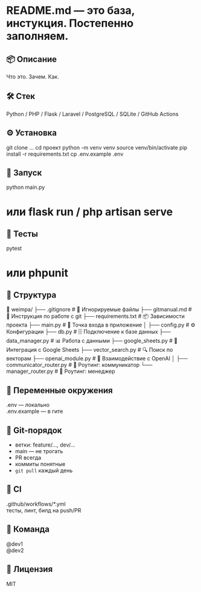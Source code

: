# README.md — это база, инстукция. Постепенно заполняем.

## 📦 Описание
Что это. Зачем. Как. 

## 🛠 Стек
Python / PHP / Flask / Laravel / PostgreSQL / SQLite / GitHub Actions

## ⚙️ Установка
git clone ...
cd проект
python -m venv venv
source venv/bin/activate
pip install -r requirements.txt
cp .env.example .env

## 🚀 Запуск
python main.py
# или flask run / php artisan serve

## 🧪 Тесты
pytest
# или phpunit

## 📁 Структура
📁 weimpa/
├── .gitignore                     # 🙈 Игнорируемые файлы
├── gitmanual.md                  # 📝 Инструкция по работе с git
├── requirements.txt              # 📦 Зависимости проекта
├── main.py                       # 🚀 Точка входа в приложение
│
├── config.py                     # ⚙️ Конфигурации
├── db.py                         # 🗄️ Подключение к базе данных
├── data_manager.py               # 📊 Работа с данными
├── google_sheets.py              # 📄 Интеграция с Google Sheets
├── vector_search.py              # 🔍 Поиск по векторам
├── openai_module.py              # 🤖 Взаимодействие с OpenAI
│
├── communicator_router.py        # 📡 Роутинг: коммуникатор
└── manager_router.py             # 🧭 Роутинг: менеджер



## 🔐 Переменные окружения
.env — локально  
.env.example — в гите  

## 🌿 Git-порядок
- ветки: feature/..., dev/...
- main — не трогать
- PR всегда
- коммиты понятные
- `git pull` каждый день

## 🤖 CI
.github/workflows/*.yml  
тесты, линт, билд на push/PR

## 👥 Команда
@dev1  
@dev2

## 📄 Лицензия
MIT
